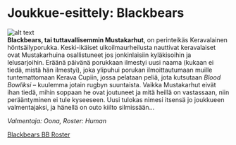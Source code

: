 # Joukkue-esittely: Blackbears
![alt text](/siteTexts/blogEntries/3/BLACKBEARSlogo.png)
\
**Blackbears, tai tuttavallisemmin Mustakarhut**, on perinteikäs Keravalainen höntsäilyporukka. Keski-ikäiset ulkoilmaurheilusta nauttivat keravalaiset ovat Mustakarhuina osallistuneet jos jonkinlaisiin kyläkisoihin ja lelusarjoihin. Eräänä päivänä porukkaan ilmestyi uusi naama (kukaan ei tiedä, mistä hän ilmestyi), joka ylipuhui porukan ilmoittautumaan muille tuntemattomaan Kerava Cupiin, jossa pelataan peliä, jota kutsutaan *Blood Bowliksi* – kuulemma jotain rugbyn suuntaista. Vaikka Mustakarhut eivät ihan tiedä, mihin soppaan he ovat joutuneet ja mitä heillä on vastassaan, niin perääntyminen ei tule kyseeseen. Uusi tulokas nimesi itsensä jo joukkueen valmentajaksi, ja hänellä on outo kiilto silmissään...

*Valmentaja: Oona, Roster: Human*

[Blackbears BB Roster](https://bbroster.com?code=t9t35m0f0d3r3y1p42n1a1e53v20p42s1p42s4n1p42s2p39p39i00001p41p41a1e2v20p39s3p39p40e40a1s3v20p5x13s2IBlackbears:Orson:Nalle:Mischa:Bamse:Teddy:Winnie:Bj%C3%B6rn%20II:Bernard:Baloo:Koda:Ursula:Wojtek)
